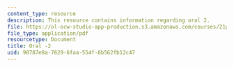 ```yaml
---
content_type: resource
description: This resource contains information regarding oral 2.
file: https://ol-ocw-studio-app-production.s3.amazonaws.com/courses/21g-103-chinese-iii-regular-fall-2003/90787e8a76296faa554f6b562fb12c47_MIT21G_103F03_oral_2.pdf
file_type: application/pdf
resourcetype: Document
title: Oral -2
uid: 90787e8a-7629-6faa-554f-6b562fb12c47
---
```

